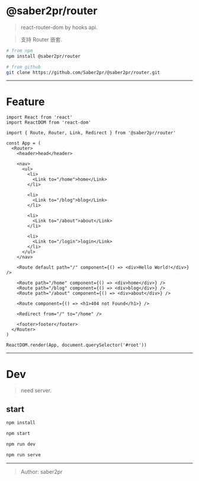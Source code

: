 # @saber2pr/router

> react-router-dom by hooks api.

> 支持 Router 嵌套.

```bash
# from npm
npm install @saber2pr/router

# from github
git clone https://github.com/Saber2pr/@saber2pr/router.git
```

---

# Feature

```tsx
import React from 'react'
import ReactDOM from 'react-dom'

import { Route, Router, Link, Redirect } from '@saber2pr/router'

const App = (
  <Router>
    <header>head</header>

    <nav>
      <ul>
        <li>
          <Link to="/home">home</Link>
        </li>

        <li>
          <Link to="/blog">blog</Link>
        </li>

        <li>
          <Link to="/about">about</Link>
        </li>

        <li>
          <Link to="/login">login</Link>
        </li>
      </ul>
    </nav>

    <Route default path="/" component={() => <div>Hello World!</div>} />

    <Route path="/home" component={() => <div>home</div>} />
    <Route path="/blog" component={() => <div>blog</div>} />
    <Route path="/about" component={() => <div>about</div>} />

    <Route component={() => <h1>404 not Found</h1>} />

    <Redirect from="/" to="/home" />

    <footer>footer</footer>
  </Router>
)

ReactDOM.render(App, document.querySelector('#root'))
```

---

# Dev

> need server.

## start

```bash
npm install
```

```bash
npm start

npm run dev

npm run serve

```

---

> Author: saber2pr
